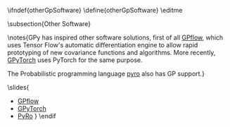 \ifndef{otherGpSoftware}
\define{otherGpSoftware}
\editme

\subsection{Other Software}

\notes{GPy has inspired other software solutions, first of all [GPflow](https://github.com/GPflow/GPflow), which uses Tensor Flow's automatic differentiation engine to allow rapid prototyping of new covariance functions and algorithms. More recently, [GPyTorch](https://github.com/cornellius-gp/gpytorch) uses PyTorch for the same purpose.

The Probabilistic programming language [pyro](https://pyro.ai/) also has GP support.}

\slides{
* [GPflow](https://github.com/GPflow/GPflow)
* [GPyTorch](https://github.com/cornellius-gp/gpytorch)
* [PyRo](https://pyro.ai/)
}
\endif
